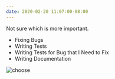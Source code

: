 ```yaml
---
date: 2020-02-20 11:07:00-08:00
---
```


Not sure which is more important.

- Fixing Bugs
- Writing Tests
- Writing Tests for Bug that I Need to Fix
- Writing Documentation

![choose](https://media0.giphy.com/media/Ym5U51jIXwYsGp2M5e/giphy.gif)
